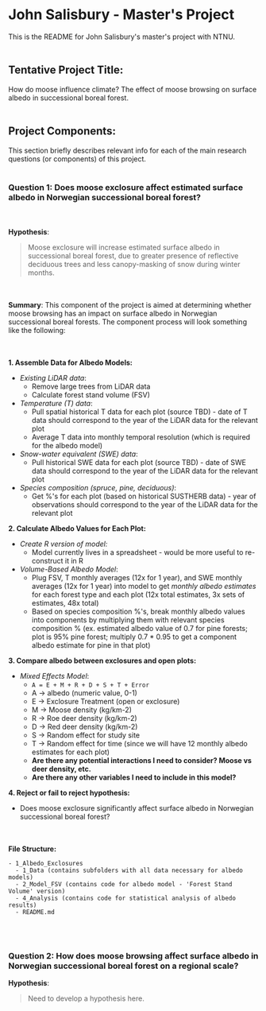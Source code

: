 # John Salisbury - Master's Project
This is the README for John Salisbury's master's project with NTNU.
<br/><br/>
## Tentative Project Title:
How do moose influence climate? The effect of moose browsing on surface albedo in successional boreal forest.
<br/><br/>
## Project Components:
This section briefly describes relevant info for each of the main research questions (or components) of this project.
<br/><br/>
### Question 1: Does moose exclosure affect estimated surface albedo in Norwegian successional boreal forest?
<br/><br/>
**Hypothesis**:
> Moose exclosure will increase estimated surface albedo in successional boreal forest, due to greater presence of reflective deciduous trees and less canopy-masking of snow during winter months.

<br><br>
**Summary**:
This component of the project is aimed at determining whether moose browsing has an impact on surface albedo in Norwegian successional boreal forests. The component process will look something like the following:

<br><br>
**1. Assemble Data for Albedo Models:**
  - *_Existing LiDAR data_*:
    - Remove large trees from LiDAR data
    - Calculate forest stand volume (FSV)
  - *_Temperature (T) data_*:
    - Pull spatial historical T data for each plot (source TBD) - date of T data should correspond to the year of the LiDAR data for the relevant plot
    - Average T data into monthly temporal resolution (which is required for the albedo model)
  - *_Snow-water equivalent (SWE) data_*:
    - Pull historical SWE data for each plot (source TBD) - date of SWE data should correspond to the year of the LiDAR data for the relevant plot
  - *_Species composition (spruce, pine, deciduous)_*:
    - Get %'s for each plot (based on historical SUSTHERB data) - year of observations should correspond to the year of the LiDAR data for the relevant plot

**2. Calculate Albedo Values for Each Plot:**
  - *_Create R version of model:_*
    - Model currently lives in a spreadsheet - would be more useful to re-construct it in R
  - *_Volume-Based Albedo Model_*:
    - Plug FSV, T monthly averages (12x for 1 year), and SWE monthly averages (12x for 1 year) into model to get *_monthly albedo estimates_* for each forest type and each plot (12x total estimates, 3x sets of estimates, 48x total)
    - Based on species composition %'s, break monthly albedo values into components by multiplying them with relevant species composition % (ex. estimated albedo value of 0.7 for pine forests; plot is 95% pine forest; multiply 0.7 * 0.95 to get a component albedo estimate for pine in that plot)
 
    
**3. Compare albedo between exclosures and open plots:**
  - *_Mixed Effects Model_*:
    - ```A = E + M + R + D + S + T + Error```
    - A -> albedo (numeric value, 0-1)
    - E -> Exclosure Treatment (open or exclosure)
    - M -> Moose density (kg/km-2)
    - R -> Roe deer density (kg/km-2)
    - D -> Red deer density (kg/km-2)
    - S -> Random effect for study site
    - T -> Random effect for time (since we will have 12 monthly albedo estimates for each plot)
    - **Are there any potential interactions I need to consider? Moose vs deer density, etc.**
    - **Are there any other variables I need to include in this model?**
   
**4. Reject or fail to reject hypothesis:**
  - Does moose exclosure significantly affect surface albedo in Norwegian successional boreal forest?

<br/><br/>
**File Structure:**
```
- 1_Albedo_Exclosures
  - 1_Data (contains subfolders with all data necessary for albedo models)
  - 2_Model_FSV (contains code for albedo model - 'Forest Stand Volume' version)
  - 4_Analysis (contains code for statistical analysis of albedo results)
  - README.md
```

<br/><br/>
### Question 2: How does moose browsing affect surface albedo in Norwegian successional boreal forest on a regional scale?

**Hypothesis**:
> Need to develop a hypothesis here.

